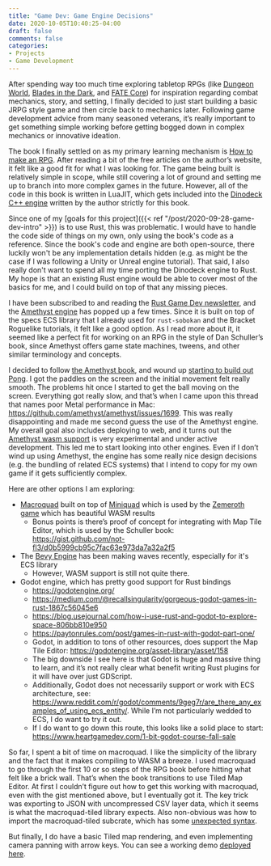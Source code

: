 ```yaml
---
title: "Game Dev: Game Engine Decisions"
date: 2020-10-05T10:40:25-04:00
draft: false
comments: false
categories:
- Projects
- Game Development
---
```


After spending way too much time exploring tabletop RPGs (like [Dungeon World](https://dungeon-world.com/), [Blades in the Dark](https://www.evilhat.com/home/blades-in-the-dark/), and [FATE Core](https://fate-srd.com/fate-core/basics)) for inspiration regarding combat mechanics, story, and setting, I finally decided to just start building a basic JRPG style game and then circle back to mechanics later. Following game development advice from many seasoned veterans, it’s really important to get something simple working before getting bogged down in complex mechanics or innovative ideation.

The book I finally settled on as my primary learning mechanism is [How to make an RPG](http://howtomakeanrpg.com/a/how-to-make-an-rpg-release.html). After reading a bit of the free articles on the author’s website, it felt like a good fit for what I was looking for. The game being built is relatively simple in scope, while still covering a lot of ground and setting me up to branch into more complex games in the future. However, all of the code in this book is written in LuaJIT, which gets included into the [Dinodeck C++ engine](http://dinodeck.com/) written by the author strictly for this book.

Since one of my [goals for this project]({{< ref "/post/2020-09-28-game-dev-intro" >}}) is to use Rust, this was problematic. I would have to handle the code side of things on my own, only using the book's code as a reference. Since the book's code and engine are both open-source, there luckily won't be any implementation details hidden (e.g. as might be the case if I was following a Unity or Unreal engine tutorial). That said, I also really don't want to spend all my time porting the Dinodeck engine to Rust. My hope is that an existing Rust engine would be able to cover most of the basics for me, and I could build on top of that any missing pieces.

I have been subscribed to and reading the [Rust Game Dev newsletter](https://rust-gamedev.github.io/posts/newsletter-014/), and the [Amethyst engine](https://amethyst.rs/) has popped up a few times. Since it is built on top of the specs ECS library that I already used for `rust-sobokan` and the Bracket Roguelike tutorials, it felt like a good option. As I read more about it, it seemed like a perfect fit for working on an RPG in the style of Dan Schuller’s book, since Amethyst offers game state machines, tweens, and other similar terminology and concepts.

I decided to follow [the Amethyst book](https://book.amethyst.rs/stable/), and wound up [starting to build out Pong](https://github.com/robwil/amethyst-pong). I got the paddles on the screen and the initial movement felt really smooth. The problems hit once I started to get the ball moving on the screen. Everything got really slow, and that’s when I came upon this thread that names poor Metal performance in Mac: https://github.com/amethyst/amethyst/issues/1699. This was really disappointing and made me second guess the use of the Amethyst engine. My overall goal also includes deploying to web, and it turns out the [Amethyst wasm support](https://community.amethyst.rs/t/wasm-effort/1336) is very experimental and under active development. This led me to start looking into other engines. Even if I don’t wind up using Amethyst, the engine has some really nice design decisions (e.g. the bundling of related ECS systems) that I intend to copy for my own game if it gets sufficiently complex.

Here are other options I am exploring:

- [Macroquad](https://github.com/not-fl3/macroquad) built on top of [Miniquad](https://github.com/not-fl3/miniquad) which is used by the [Zemeroth game](https://github.com/ozkriff/zemeroth) which has beautiful WASM results
    - Bonus points is there’s proof of concept for integrating with Map Tile Editor, which is used by the Schuller book: https://gist.github.com/not-fl3/d0b5999cb95c7fac63e973da7a32a2f5
- The [Bevy Engine](https://bevyengine.org/) has been making waves recently, especially for it's ECS library
    - However, WASM support is still not quite there.
- Godot engine, which has pretty good support for Rust bindings
    - https://godotengine.org/
    - https://medium.com/@recallsingularity/gorgeous-godot-games-in-rust-1867c56045e6
    - https://blog.usejournal.com/how-i-use-rust-and-godot-to-explore-space-806bb810e950
    - https://paytonrules.com/post/games-in-rust-with-godot-part-one/
    - Godot, in addition to tons of other resources, does support the Map Tile Editor: https://godotengine.org/asset-library/asset/158
    - The big downside I see here is that Godot is huge and massive thing to learn, and it’s not really clear what benefit writing Rust plugins for it will have over just GDScript.
    - Additionally, Godot does not necessarily support or work with ECS architecture, see: https://www.reddit.com/r/godot/comments/9geg7r/are_there_any_examples_of_using_ecs_entity/. While I’m not particularly wedded to ECS, I do want to try it out.
    - If I do want to go down this route, this looks like a solid place to start: https://www.heartgamedev.com/1-bit-godot-course-fall-sale

So far, I spent a bit of time on macroquad. I like the simplicity of the library and the fact that it makes compiling to WASM a breeze. I used macroquad to go through the first 10 or so steps of the RPG book before hitting what felt like a brick wall. That’s when the book transitions to use Tiled Map Editor. At first I couldn’t figure out how to get this working with macroquad, even with the gist mentioned above, but I eventually got it. The key trick was exporting to JSON with uncompressed CSV layer data, which it seems is what the macroquad-tiled library expects. Also non-obvious was how to import the macroquad-tiled subcrate, which has some [unexpected syntax](https://github.com/rust-lang/cargo/issues/1466#issuecomment-348460973).

But finally, I do have a basic Tiled map rendering, and even implementing camera panning with arrow keys. You can see a working demo [deployed here](http://staging.robwil.io/rpg-explore/camera-pan/).